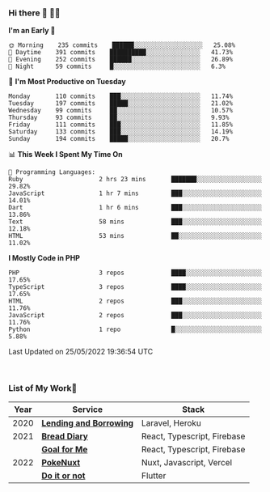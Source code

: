 ### Hi there 👋 🧑‍💻



<!--START_SECTION:waka-->
**I'm an Early 🐤** 

```text
🌞 Morning    235 commits    ██████░░░░░░░░░░░░░░░░░░░   25.08% 
🌆 Daytime    391 commits    ██████████░░░░░░░░░░░░░░░   41.73% 
🌃 Evening    252 commits    ██████░░░░░░░░░░░░░░░░░░░   26.89% 
🌙 Night      59 commits     █░░░░░░░░░░░░░░░░░░░░░░░░   6.3%

```
📅 **I'm Most Productive on Tuesday** 

```text
Monday       110 commits    ███░░░░░░░░░░░░░░░░░░░░░░   11.74% 
Tuesday      197 commits    █████░░░░░░░░░░░░░░░░░░░░   21.02% 
Wednesday    99 commits     ██░░░░░░░░░░░░░░░░░░░░░░░   10.57% 
Thursday     93 commits     ██░░░░░░░░░░░░░░░░░░░░░░░   9.93% 
Friday       111 commits    ███░░░░░░░░░░░░░░░░░░░░░░   11.85% 
Saturday     133 commits    ███░░░░░░░░░░░░░░░░░░░░░░   14.19% 
Sunday       194 commits    █████░░░░░░░░░░░░░░░░░░░░   20.7%

```


📊 **This Week I Spent My Time On** 

```text
💬 Programming Languages: 
Ruby                     2 hrs 23 mins       ███████░░░░░░░░░░░░░░░░░░   29.82% 
JavaScript               1 hr 7 mins         ███░░░░░░░░░░░░░░░░░░░░░░   14.01% 
Dart                     1 hr 6 mins         ███░░░░░░░░░░░░░░░░░░░░░░   13.86% 
Text                     58 mins             ███░░░░░░░░░░░░░░░░░░░░░░   12.18% 
HTML                     53 mins             ██░░░░░░░░░░░░░░░░░░░░░░░   11.02%

```

**I Mostly Code in PHP** 

```text
PHP                      3 repos             ████░░░░░░░░░░░░░░░░░░░░░   17.65% 
TypeScript               3 repos             ████░░░░░░░░░░░░░░░░░░░░░   17.65% 
HTML                     2 repos             ███░░░░░░░░░░░░░░░░░░░░░░   11.76% 
JavaScript               2 repos             ███░░░░░░░░░░░░░░░░░░░░░░   11.76% 
Python                   1 repo              █░░░░░░░░░░░░░░░░░░░░░░░░   5.88%

```



 Last Updated on 25/05/2022 19:36:54 UTC
<!--END_SECTION:waka-->


<br />

### List of My Work🚀

| Year | Service | Stack |
|--|--|--|
| 2020 | [**Lending and Borrowing**](https://lending-and-borrowing.herokuapp.com/) | Laravel, Heroku |
| 2021 | [**Bread Diary**](https://bread-diary-web.web.app/) | React, Typescript, Firebase |
|  | [**Goal for Me**](https://goal-for-me.web.app/) | React, Typescript, Firebase |
| 2022 | [**PokeNuxt**](https://pokenuxt.vercel.app/) | Nuxt, Javascript, Vercel |
|  | [**Do it or not**](https://apps.apple.com/jp/app/do-it-or-not/id1613818865) | Flutter |